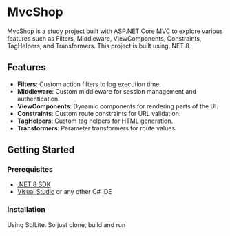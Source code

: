 # MvcShop

MvcShop is a study project built with ASP.NET Core MVC to explore various features such as Filters, Middleware, ViewComponents, Constraints, TagHelpers, and Transformers. This project is built using .NET 8.

## Features

- **Filters**: Custom action filters to log execution time.
- **Middleware**: Custom middleware for session management and authentication.
- **ViewComponents**: Dynamic components for rendering parts of the UI.
- **Constraints**: Custom route constraints for URL validation.
- **TagHelpers**: Custom tag helpers for HTML generation.
- **Transformers**: Parameter transformers for route values.

## Getting Started

### Prerequisites

- [.NET 8 SDK](https://dotnet.microsoft.com/download/dotnet/8.0)
- [Visual Studio](https://visualstudio.microsoft.com/) or any other C# IDE

### Installation

Using SqlLite. So just clone, build and run
